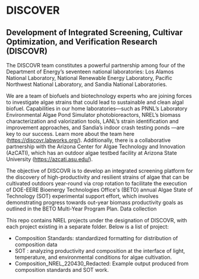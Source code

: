 # DISCOVER
## Development of Integrated Screening, Cultivar Optimization, and Verification Research (DISCOVR)

The DISCOVR team constitutes a powerful partnership among four of the Department of Energy’s seventeen national laboratories: Los Alamos National Laboratory, National Renewable Energy Laboratory, Pacific Northwest National Laboratory, and Sandia National Laboratories.

We are a team of biofuels and biotechnology experts who are joining forces to investigate algae strains that could lead to sustainable and clean algal biofuel. Capabilities in our home laboratories—such as PNNL’s Laboratory Environmental Algae Pond Simulator photobioreactors, NREL’s biomass characterization and valorization tools, LANL’s strain identification and improvement approaches, and Sandia’s indoor crash testing ponds —are key to our success. Learn more about the team here (https://discovr.labworks.org/). Additionally, there is a collaborative partnership with the Arizona Center for Algae Technology and Innovation (AzCATI), which has an outdoor algae testbed facility at Arizona State University (https://azcati.asu.edu/).

The objective of DISCOVR is to develop an integrated screening platform for the discovery of high-productivity and resilient strains of algae that can be cultivated outdoors year-round via crop rotation to facilitate the execution of DOE-EERE Bioenergy Technologies Office's (BETO) annual Algae State of Technology (SOT) experimental support effort, which involves demonstrating progress towards out-year biomass productivity goals as outlined in the BETO Multi-Year Program Plan. Data collection

This repo contains NREL projects under the designation of DISCOVR, with each project existing in a separate folder. Below is a list of project:  

- Composition Standards: standardized formatting for distribution of composition data  
- SOT : analyzing productivity and composition at the interface of light, temperature, and environmental conditions for algae cultivation. 
- Composition_NREL_220430_Redacted: Example output produced from composition standards and SOT work.   

